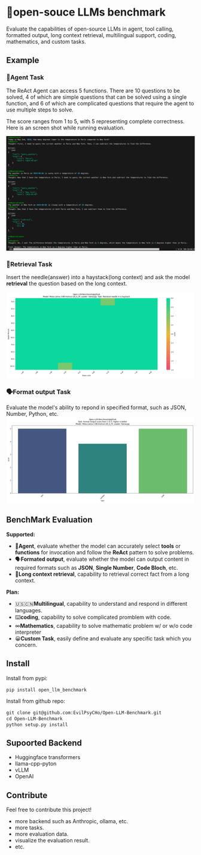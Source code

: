 # 🚀open-souce LLMs benchmark

Evaluate the capabilities of open-source LLMs in agent, tool calling, formatted output, long context retrieval, multilingual support, coding, mathematics, and custom tasks.

## Example

### 🤖Agent Task

The ReAct Agent can access 5 functions. There are 10 questions to be solved, 4 of which are simple questions that can be solved using a single function, and 6 of which are complicated questions that require the agent to use multiple steps to solve. 

The score ranges from 1 to 5, with 5 representing complete correctness. Here is an screen shot while running evaluation.

![](/images/agent_task.png)

### 🧐Retrieval Task

Insert the needle(answer) into a haystack(long context) and ask the model **retrieval** the question based on the long context.

![](/images/retrieval_task.png)

### 🗣️Format output Task

Evaluate the model's ability to repond in specified format, such as JSON, Number, Python, etc.
![](/images/format_output_task.png)

## BenchMark Evaluation

**Supported:**
- 🤖**Agent**, evaluate whether the model can accurately select **tools** or **functions** for invocation and follow the **ReAct** pattern to solve problems.
- 🗣️**Formated output**, evaluate whether the model can output content in required formats such as **JSON**, **Single Number**, **Code Bloch**, etc.
- 🧐**Long context retrieval**, capability to retrieval correct fact from a long context.

**Plan:**
- 🇺🇸🇨🇳**Multilingual**, capability to understand and respond in different languages.
- ⌨️**coding**, capability to solve complicated promblem with code.
- ∞**Mathematics**, capability to solve mathematic problem w/ or w/o code interpreter
- 😀**Custom Task**, easily define and evaluate any specific task which you concern.

## Install

Install from pypi:

```shell
pip install open_llm_benchmark
```

Install from github repo:

```shell
git clone git@github.com:EvilPsyCHo/Open-LLM-Benchmark.git
cd Open-LLM-Benchmark
python setup.py install
```

## Supoorted Backend
- Huggingface transformers
- llama-cpp-pyton
- vLLM
- OpenAI

## Contribute
Feel free to contribute this project!
- more backend such as Anthropic, ollama, etc.
- more tasks.
- more evaluation data.
- visualize the evaluation result.
- etc.